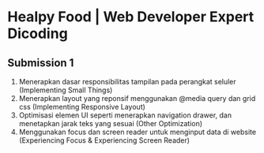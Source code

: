 # Healpy Food | Web Developer Expert Dicoding

## Submission 1

1. Menerapkan dasar responsibilitas tampilan pada perangkat seluler (Implementing Small Things)
2. Menerapkan layout yang reponsif menggunakan @media query dan grid css (Implementing Responsive Layout)
3. Optimisasi elemen UI seperti menerapkan navigation drawer, dan menetapkan jarak teks yang sesuai (Other Optimization)
4. Menggunakan focus dan screen reader untuk menginput data di website (Experiencing Focus & Experiencing Screen Reader)
